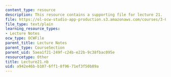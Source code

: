 ```yaml
---
content_type: resource
description: This resource contains a supporting file for lecture 21.
file: https://ol-ocw-studio-app-production.s3.amazonaws.com/courses/3-016-mathematics-for-materials-scientists-and-engineers-fall-2005/a942e46bb1076ff18f9671ef3f50b89a_Lecture21.nb
file_type: text/plain
learning_resource_types:
- Lecture Notes
ocw_type: OCWFile
parent_title: Lecture Notes
parent_type: CourseSection
parent_uid: 5aea1f21-249f-c24b-e22b-9c38fbac095e
resourcetype: Other
title: Lecture21.nb
uid: a942e46b-b107-6ff1-8f96-71ef3f50b89a
---
```

